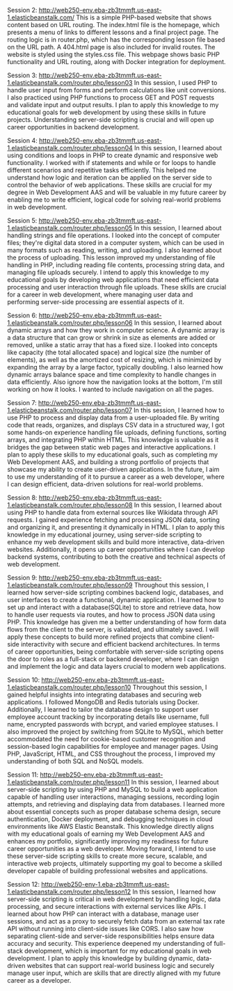 Session 2:
http://web250-env.eba-zb3tmmft.us-east-1.elasticbeanstalk.com/
This is a simple PHP-based website that shows content based on URL routing. The index.html file is the homepage, which presents a menu of links to different lessons and a final project page. The routing logic is in router.php, which has the corresponding lesson file based on the URL path. A 404.html page is also included for invalid routes. The website is styled using the styles.css file. This webpage shows basic PHP functionality and URL routing, along with Docker integration for deployment.


Session 3:
http://web250-env.eba-zb3tmmft.us-east-1.elasticbeanstalk.com/router.php/lesson03
In this session, I used PHP to handle user input from forms and perform calculations like unit conversions. I also practiced using PHP functions to process GET and POST requests and validate input and output results. I plan to apply this knowledge to my educational goals for web development by using these skills in future projects. Understanding server-side scripting is crucial and will open up career opportunities in backend development.


Session 4:
http://web250-env.eba-zb3tmmft.us-east-1.elasticbeanstalk.com/router.php/lesson04
In this session, I learned about using conditions and loops in PHP to create dynamic and responsive web functionality. I worked with if statements and while or for loops to handle different scenarios and repetitive tasks efficiently. This helped me understand how logic and iteration can be applied on the server side to control the behavior of web applications.
These skills are crucial for my degree in Web Development AAS and will be valuable in my future career by enabling me to write efficient, logical code for solving real-world problems in web development.


Session 5:
http://web250-env.eba-zb3tmmft.us-east-1.elasticbeanstalk.com/router.php/lesson05
In this session, I learned about handling strings and file operations. I looked into the concept of computer files; they're digital data stored in a computer system, which can be used in many formats such as reading, writing, and uploading. I also learned about the process of uploading. This lesson improved my understanding of file handling in PHP, including reading file contents, processing string data, and managing file uploads securely. I intend to apply this knowledge to my educational goals by developing web applications that need efficient data processing and user interaction through file uploads. These skills are crucial for a career in web development, where managing user data and performing server-side processing are essential aspects of it.

Session 6:
http://web250-env.eba-zb3tmmft.us-east-1.elasticbeanstalk.com/router.php/lesson06
In this session, I learned about dynamic arrays and how they work in computer science. A dynamic array is a data structure that can grow or shrink in size as elements are added or removed, unlike a static array that has a fixed size. I looked into concepts like capacity (the total allocated space) and logical size (the number of elements), as well as the amortized cost of resizing, which is minimized by expanding the array by a large factor, typically doubling. I also learned how dynamic arrays balance space and time complexity to handle changes in data efficiently. 
Also ignore how the navigation looks at the bottom, I'm still working on how it looks. I wanted to include navigation on all the pages.

Session 7: 
http://web250-env.eba-zb3tmmft.us-east-1.elasticbeanstalk.com/router.php/lesson07
In this session, I learned how to use PHP to process and display data from a user-uploaded file. By writing code that reads, organizes, and displays CSV data in a structured way, I got some hands-on experience handling file uploads, defining functions, sorting arrays, and integrating PHP within HTML. This knowledge is valuable as it bridges the gap between static web pages and interactive applications. I plan to apply these skills to my educational goals, such as completing my Web Development AAS, and building a strong portfolio of projects that showcase my ability to create user-driven applications. In the future, I aim to use my understanding of it to pursue a career as a web developer, where I can design efficient, data-driven solutions for real-world problems.

Session 8: 
http://web250-env.eba-zb3tmmft.us-east-1.elasticbeanstalk.com/router.php/lesson08
In this session, I learned about using PHP to handle data from external sources like Wikidata through API requests. I gained experience fetching and processing JSON data, sorting and organizing it, and presenting it dynamically in HTML. I plan to apply this knowledge in my educational journey, using server-side scripting to enhance my web development skills and build more interactive, data-driven websites. Additionally, it opens up career opportunities where I can develop backend systems, contributing to both the creative and technical aspects of web development.

Session 9:
http://web250-env.eba-zb3tmmft.us-east-1.elasticbeanstalk.com/router.php/lesson09
Throughout this session, I learned how server-side scripting combines backend logic, databases, and user interfaces to create a functional, dynamic application. I learned how to set up and interact with a database(SQLite) to store and retrieve data, how to handle user requests via routes, and how to process JSON data using PHP. This knowledge has given me a better understanding of how form data flows from the client to the server, is validated, and ultimately saved. I will apply these concepts to build more refined projects that combine client-side interactivity with secure and efficient backend architectures. In terms of career opportunities, being comfortable with server-side scripting opens the door to roles as a full-stack or backend developer, where I can design and implement the logic and data layers crucial to modern web applications.

Session 10:
http://web250-env.eba-zb3tmmft.us-east-1.elasticbeanstalk.com/router.php/lesson10
Throughout this session, I gained helpful insights into integrating databases and securing web applications. I followed MongoDB and Redis tutorials using Docker. Additionally, I learned to tailor the database design to support user employee account tracking by incorporating details like username, full name, encrypted passwords with bcrypt, and varied employee statuses. I also improved the project by switching from SQLite to MySQL, which better accommodated the need for cookie-based customer recognition and session-based login capabilities for employee and manager pages. Using PHP, JavaScript, HTML, and CSS throughout the process, I improved my understanding of both SQL and NoSQL models. 

Session 11:
http://web250-env.eba-zb3tmmft.us-east-1.elasticbeanstalk.com/router.php/lesson11
In this session, I learned about server-side scripting by using PHP and MySQL to build a web application capable of handling user interactions, managing sessions, recording login attempts, and retrieving and displaying data from databases. I learned more about essential concepts such as proper database schema design, secure authentication, Docker deployment, and debugging techniques in cloud environments like AWS Elastic Beanstalk. This knowledge directly aligns with my educational goals of earning my Web Development AAS and enhances my portfolio, significantly improving my readiness for future career opportunities as a web developer. Moving forward, I intend to use these server-side scripting skills to create more secure, scalable, and interactive web projects, ultimately supporting my goal to become a skilled developer capable of building professional websites and applications.

Session 12:
http://web250-env-1.eba-zb3tmmft.us-east-1.elasticbeanstalk.com/router.php/lesson12
In this session, I learned how server-side scripting is critical in web development by handling logic, data processing, and secure interactions with external services like APIs. I learned about how PHP can interact with a database, manage user sessions, and act as a proxy to securely fetch data from an external tax rate API without running into client-side issues like CORS. I also saw how separating client-side and server-side responsibilities helps ensure data accuracy and security. This experience deepened my understanding of full-stack development, which is important for my educational goals in web development. I plan to apply this knowledge by building dynamic, data-driven websites that can support real-world business logic and securely manage user input, which are skills that are directly aligned with my future career as a developer.
